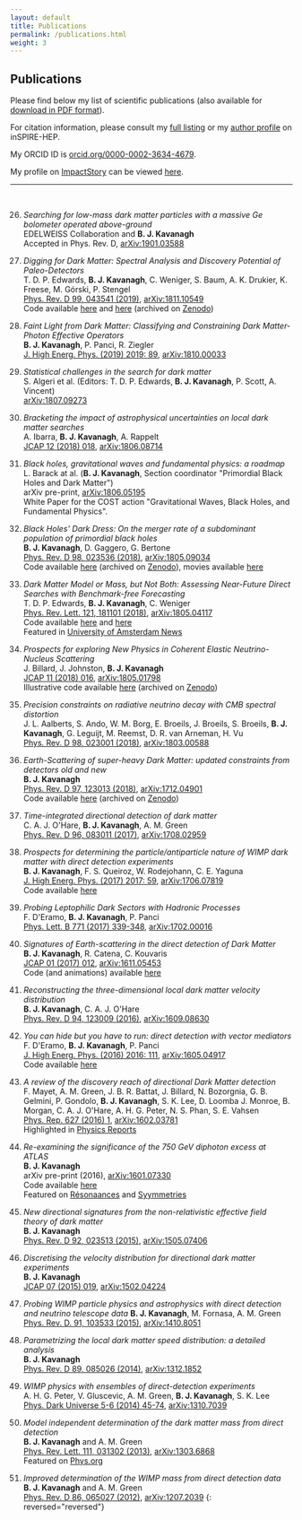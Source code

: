 ```yaml
---
layout: default
title: Publications
permalink: /publications.html
weight: 3
---
```


## Publications

Please find below my list of scientific publications (also available for [download in PDF format](/assets/BradleyKAVANAGH-PublicationList.pdf)). 

For citation information, please consult my [full listing](https://inspirehep.net/search?p=exactauthor%3AB.J.Kavanagh.1&sf=earliestdate) or my [author profile](http://inspirehep.net/author/profile/B.J.Kavanagh.1) on inSPIRE-HEP.

My ORCID ID is [orcid.org/0000-0002-3634-4679](https://orcid.org/0000-0002-3634-4679). 

My profile on [ImpactStory](https://impactstory.org/) can be viewed [here](https://impactstory.org/u/0000-0002-3634-4679).


*** 
<br>

26. *Searching for low-mass dark matter particles with a massive Ge bolometer operated above-ground*  
EDELWEISS Collaboration and **B. J. Kavanagh**  
Accepted in Phys. Rev. D, [arXiv:1901.03588](https://arxiv.org/abs/1901.03588)  

25. *Digging for Dark Matter: Spectral Analysis and Discovery Potential of Paleo-Detectors*  
T. D. P. Edwards, **B. J. Kavanagh**, C. Weniger, S. Baum, A. K. Drukier, K. Freese, M. Górski, P. Stengel  
[Phys. Rev. D 99, 043541 (2019)](https://doi.org/10.1103/PhysRevD.99.043541), [arXiv:1811.10549](https://arxiv.org/abs/1811.10549)    
Code available [here](https://github.com/tedwards2412/paleopy/) and  [here](https://github.com/tedwards2412/paleo_detectors/) (archived on [Zenodo](https://zenodo.org/badge/latestdoi/142072044))  

24. *Faint Light from Dark Matter: Classifying and Constraining Dark Matter-Photon Effective Operators*  
**B. J. Kavanagh**, P. Panci, R. Ziegler  
[J. High Energ. Phys. (2019) 2019: 89](https://doi.org/10.1007/JHEP04(2019)089), [arXiv:1810.00033](https://arxiv.org/abs/1810.00033)  

23. *Statistical challenges in the search for dark matter*  
S. Algeri et al. (Editors: T. D. P. Edwards, **B. J. Kavanagh**, P. Scott, A. Vincent)  
[arXiv:1807.09273](https://arxiv.org/abs/1807.09273)  

22. *Bracketing the impact of astrophysical uncertainties on local dark matter searches*  
A. Ibarra, **B. J. Kavanagh**, A. Rappelt  
[JCAP 12 (2018) 018](https://doi.org/10.1088/1475-7516/2018/12/018), [arXiv:1806.08714](https://arxiv.org/abs/1806.08714)  

21. *Black holes, gravitational waves and fundamental physics: a roadmap*  
L. Barack at al. (**B. J. Kavanagh**, Section coordinator "Primordial Black Holes and Dark Matter")  
arXiv pre-print, [arXiv:1806.05195](https://arxiv.org/abs/1806.05195)  
White Paper for the COST action "Gravitational Waves, Black Holes, and Fundamental Physics".

20. *Black Holes' Dark Dress: On the merger rate of a subdominant population of primordial black holes*  
**B. J. Kavanagh**, D. Gaggero, G. Bertone  
[Phys. Rev. D 98, 023536 (2018)](https://doi.org/10.1103/PhysRevD.98.023536), [arXiv:1805.09034](https://arxiv.org/abs/1805.09034)  
Code available [here](https://github.com/bradkav/BlackHolesDarkDress) (archived on [Zenodo](https://doi.org/10.5281/zenodo.1251160)), movies available [here](https://doi.org/10.6084/m9.figshare.6298397)

19. *Dark Matter Model or Mass, but Not Both: Assessing Near-Future Direct Searches with Benchmark-free Forecasting*  
T. D. P. Edwards, **B. J. Kavanagh**, C. Weniger  
[Phys. Rev. Lett. 121, 181101 (2018)](https://doi.org/10.1103/PhysRevLett.121.181101), [arXiv:1805.04117](https://arxiv.org/abs/1805.04117)  
Code available [here](https://github.com/bradkav/WIMpy_NREFT) and [here](https://github.com/tedwards2412/benchmark_free_forecasting)  
Featured in [University of Amsterdam News](http://iop.uva.nl/content/news/2018/11/mass-or-interaction-but-not-both.html)

18. *Prospects for exploring New Physics in Coherent Elastic Neutrino-Nucleus Scattering*  
J. Billard, J. Johnston, **B. J. Kavanagh**  
[JCAP 11 (2018) 016](https://doi.org/10.1088/1475-7516/2018/11/016), [arXiv:1805.01798](https://arxiv.org/abs/1805.01798)  
Illustrative code available [here](https://github.com/bradkav/CEvNS) (archived on [Zenodo](https://doi.org/10.5281/zenodo.1229055))

17. *Precision constraints on radiative neutrino decay with CMB spectral distortion*  
J. L. Aalberts, S. Ando, W. M. Borg, E. Broeils, J. Broeils, S. Broeils, **B. J. Kavanagh**, G. Leguijt, M. Reemst, D. R. van Arneman, H. Vu  
[Phys. Rev. D 98, 023001 (2018)](https://doi.org/10.1103/PhysRevD.98.023001), [arXiv:1803.00588](https://arxiv.org/abs/1803.00588)  

16. *Earth-Scattering of super-heavy Dark Matter: updated constraints from detectors old and new*  
**B. J. Kavanagh**  
[Phys. Rev. D 97, 123013 (2018)](https://doi.org/10.1103/PhysRevD.97.123013), [arXiv:1712.04901](https://arxiv.org/abs/1712.04901)  
Code available [here](https://github.com/bradkav/verne) (archived on [Zenodo](https://doi.org/10.5281/zenodo.1115601))

15. *Time-integrated directional detection of dark matter*  
C. A. J. O'Hare, **B. J. Kavanagh**, A. M. Green  
[Phys. Rev. D 96, 083011 (2017)](https://doi.org/10.1103/PhysRevD.96.083011), [arXiv:1708.02959](https://arxiv.org/abs/1708.02959)

14. *Prospects for determining the particle/antiparticle nature of WIMP dark matter with direct detection experiments*  
**B. J. Kavanagh**, F. S. Queiroz, W. Rodejohann, C. E. Yaguna  
[J. High Energ. Phys. (2017) 2017: 59](https://doi.org/10.1007/JHEP10(2017)059), [arXiv:1706.07819](http://arxiv.org/abs/1706.07819)  
Code available [here](https://github.com/bradkav/AntiparticleDM)

13. *Probing Leptophilic Dark Sectors with Hadronic Processes*  
F. D'Eramo, **B. J. Kavanagh**, P. Panci  
[Phys. Lett. B 771 (2017) 339-348](https://doi.org/10.1016/j.physletb.2017.05.063), [arXiv:1702.00016](http://arxiv.org/abs/1702.00016)  

12. *Signatures of Earth-scattering in the direct detection of Dark Matter*  
**B. J. Kavanagh**, R. Catena, C. Kouvaris  
[JCAP 01 (2017) 012](http://dx.doi.org/10.1088/1475-7516/2017/01/012), [arXiv:1611.05453](http://arxiv.org/abs/1611.05453)  
Code (and animations) available [here](https://github.com/bradkav/EarthShadow)

11. *Reconstructing the three-dimensional local dark matter velocity distribution*  
**B. J. Kavanagh**, C. A. J. O'Hare  
[Phys. Rev. D 94, 123009 (2016)](http://dx.doi.org/10.1103/PhysRevD.94.123009), [arXiv:1609.08630](http://arxiv.org/abs/1609.08630)  

10. *You can hide but you have to run: direct detection with vector mediators*  
F. D'Eramo, **B. J. Kavanagh**, P. Panci  
[J. High Energ. Phys. (2016) 2016: 111](http://dx.doi.org/10.1007/JHEP08(2016)111), [arXiv:1605.04917](http://arxiv.org/abs/1605.04917)  
Code available [here](https://github.com/bradkav/runDM)

9. *A review of the discovery reach of directional Dark Matter detection*  
F. Mayet, A. M. Green, J. B. R. Battat, J. Billard, N. Bozorgnia, G. B. Gelmini, P. Gondolo, **B. J. Kavanagh**, S. K. Lee, D. Loomba J. Monroe, B. Morgan, C. A. J. O'Hare, A. H. G. Peter, N. S. Phan, S. E. Vahsen  
[Phys. Rep. 627 (2016) 1](http://dx.doi.org/10.1016/j.physrep.2016.02.007), [arXiv:1602.03781](http://arxiv.org/abs/1602.03781)  
Highlighted in [Physics Reports](http://www.journals.elsevier.com/physics-reports/highlighted-articles/new-eyes-to-detect-the-invisible)

8. *Re-examining the significance of the 750 GeV diphoton excess at ATLAS*  
**B. J. Kavanagh**  
arXiv pre-print (2016), [arXiv:1601.07330](http://arxiv.org/abs/1601.07330)  
Code available [here](https://github.com/bradkav/ATLASfits)   
Featured on [R&eacute;sonaances](http://resonaances.blogspot.fr/2016/01/750-ways-to-leave-your-lover.html) and  [Syymmetries](http://syymmetries.blogspot.com.au/2016/01/friday-wrap-up-diphoton-uncertainties.html)

7. *New directional signatures from the non-relativistic effective field theory of dark matter*  
**B. J. Kavanagh**  
[Phys. Rev. D 92, 023513 (2015)](http://dx.doi.org/10.1103/PhysRevD.92.023513), [arXiv:1505.07406](http://arxiv.org/abs/1505.07406)

6. *Discretising the velocity distribution for directional dark matter experiments*  
**B. J. Kavanagh**  
[JCAP 07 (2015) 019](http://dx.doi.org/10.1088/1475-7516/2015/07/019), [arXiv:1502.04224](http://arxiv.org/abs/1502.04224)

5. *Probing WIMP particle physics and astrophysics with direct detection and neutrino telescope data*
**B. J. Kavanagh**, M. Fornasa, A. M. Green <br>
[Phys. Rev. D. 91, 103533 (2015)](http://dx.doi.org/10.1103/PhysRevD.91.103533), [arXiv:1410.8051](http://arxiv.org/abs/1410.8051)

4. *Parametrizing the local dark matter speed distribution: a detailed analysis*  
**B. J. Kavanagh**  
[Phys. Rev. D 89, 085026 (2014)](http://dx.doi.org/10.1103/PhysRevD.89.085026), [arXiv:1312.1852](http://arxiv.org/abs/1312.1852)

3. *WIMP physics with ensembles of direct-detection experiments*  
A. H. G. Peter, V. Gluscevic, A. M. Green, **B. J. Kavanagh**, S. K. Lee  
[Phys. Dark Universe 5-6 (2014) 45-74](http://dx.doi.org/10.1016/j.dark.2014.10.006), [arXiv:1310.7039](http://arxiv.org/abs/1310.7039)

2. *Model independent determination of the dark matter mass from direct detection*  
**B. J. Kavanagh** and A. M. Green  
[Phys. Rev. Lett. 111, 031302 (2013)](http://dx.doi.org/10.1103/PhysRevLett.111.031302), [arXiv:1303.6868](http://arxiv.org/abs/1303.6868)  
Featured on [Phys.org](http://phys.org/news/2013-07-model-independent-dark-mass-future-discoveries.html)

1. *Improved determination of the WIMP mass from direct detection data*  
**B. J. Kavanagh** and A. M. Green  
[Phys. Rev. D 86, 065027 (2012)](http://dx.doi.org/10.1103/PhysRevD.86.065027), [arXiv:1207.2039](http://arxiv.org/abs/1207.2039)
{: reversed="reversed"}
